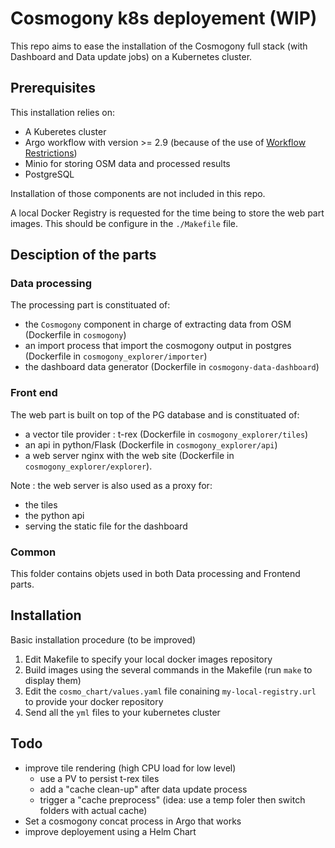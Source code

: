 # Cosmogony k8s deployement (WIP)

This repo aims to ease the installation of the Cosmogony full stack (with Dashboard and Data update jobs)
on a Kubernetes cluster.

## Prerequisites
This installation relies on:
- A Kuberetes cluster
- Argo workflow with version >= 2.9 (because of the use of [Workflow Restrictions](https://argoproj.github.io/argo/workflow-requirements/))
- Minio for storing OSM data and processed results
- PostgreSQL

Installation of those components are not included in this repo.

A local Docker Registry is requested for the time being to store the web part images. This should be configure in the `./Makefile` file.

## Desciption of the parts

### Data processing
The processing part is constituated of:
- the `Cosmogony` component in charge of extracting data from OSM (Dockerfile in `cosmogony`)
- an import process that import the cosmogony output in postgres (Dockerfile in `cosmogony_explorer/importer`)
- the dashboard data generator (Dockerfile in `cosmogony-data-dashboard`)

### Front end
The web part is built on top of the PG database and is constituated of:
- a vector tile provider : t-rex (Dockerfile in `cosmogony_explorer/tiles`)
- an api in python/Flask (Dockerfile in `cosmogony_explorer/api`)
- a web server nginx with the web site (Dockerfile in `cosmogony_explorer/explorer`).

Note : the web server is also used as a proxy for:
- the tiles
- the python api
- serving the static file for the dashboard

### Common
This folder contains objets used in both Data processing and Frontend parts.

## Installation

Basic installation procedure (to be improved)
1. Edit Makefile to specify your local docker images repository
2. Build images using the several commands in the Makefile (run `make` to display them)
3. Edit the `cosmo_chart/values.yaml` file conaining `my-local-registry.url` to provide your docker repository
4. Send all the `yml` files to your kubernetes cluster


## Todo
- improve tile rendering (high CPU load for low level)
  - use a PV to persist t-rex tiles
  - add a "cache clean-up" after data update process
  - trigger a "cache preprocess" (idea: use a temp foler then switch folders with actual cache)
- Set a cosmogony concat process in Argo that works
- improve deployement using a Helm Chart

